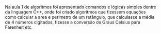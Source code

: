 Na aula 1 de algoritmos foi apresentado comandos e lógicas simples dentro da linguagem C++, onde foi criado algoritmos que fizessem equações como calcular a area e perimetro de um retângulo,
que calculasse a média de 4 números digitados, fizesse a conversão de Graus Celsius para Farenheit etc.
